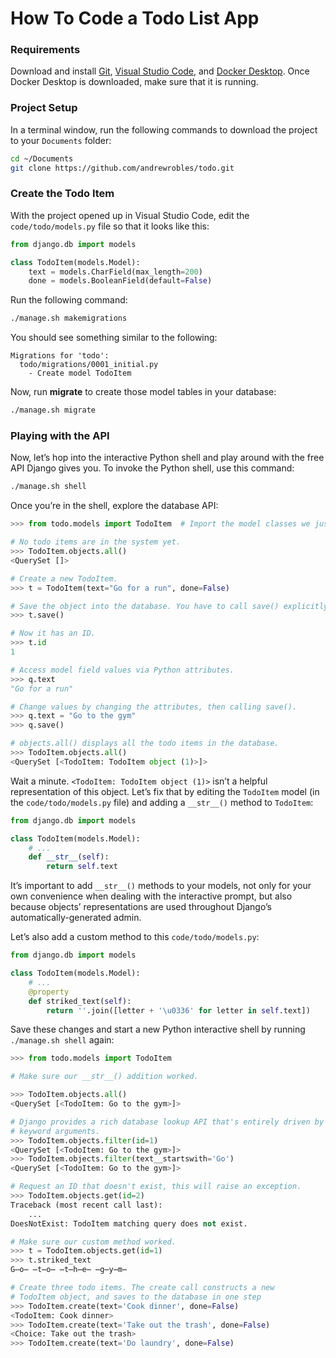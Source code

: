 # How To Code a Todo List App


### Requirements

Download and install [Git](https://git-scm.com/downloads), [Visual Studio Code](https://code.visualstudio.com/), and [Docker Desktop](https://www.docker.com/). Once Docker Desktop is downloaded, make sure that it is running.

### Project Setup

In a terminal window, run the following commands to download the project to your `Documents` folder:
```bash
cd ~/Documents
git clone https://github.com/andrewrobles/todo.git
```

### Create the Todo Item

With the project opened up in Visual Studio Code, edit the `code/todo/models.py` file so that it looks like this:

```python
from django.db import models

class TodoItem(models.Model):
    text = models.CharField(max_length=200)
    done = models.BooleanField(default=False)
```

Run the following command:
```bash
./manage.sh makemigrations
```

You should see something similar to the following:
```
Migrations for 'todo':
  todo/migrations/0001_initial.py
    - Create model TodoItem
```

Now, run **migrate** to create those model tables in your database:

```bash
./manage.sh migrate
```

### Playing with the API

Now, let’s hop into the interactive Python shell and play around with the free API Django gives you. To invoke the Python shell, use this command:

```bash
./manage.sh shell
```

Once you’re in the shell, explore the database API:

```python
>>> from todo.models import TodoItem  # Import the model classes we just wrote.

# No todo items are in the system yet.
>>> TodoItem.objects.all()
<QuerySet []>

# Create a new TodoItem.
>>> t = TodoItem(text="Go for a run", done=False)

# Save the object into the database. You have to call save() explicitly.
>>> t.save()

# Now it has an ID.
>>> t.id
1

# Access model field values via Python attributes.
>>> q.text
"Go for a run"

# Change values by changing the attributes, then calling save().
>>> q.text = "Go to the gym"
>>> q.save()

# objects.all() displays all the todo items in the database.
>>> TodoItem.objects.all()
<QuerySet [<TodoItem: TodoItem object (1)>]>
```

Wait a minute. `<TodoItem: TodoItem object (1)>` isn’t a helpful representation of this object. Let’s fix that by editing the `TodoItem` model (in the ``code/todo/models.py`` file) and adding a `__str__()` method to `TodoItem`:

```python
from django.db import models

class TodoItem(models.Model):
    # ...
    def __str__(self):
        return self.text
```

It’s important to add `__str__()` methods to your models, not only for your own convenience when dealing with the interactive prompt, but also because objects’ representations are used throughout Django’s automatically-generated admin.

Let’s also add a custom method to this `code/todo/models.py`:


```python
from django.db import models

class TodoItem(models.Model):
    # ...
    @property
    def striked_text(self):
        return ''.join([letter + '\u0336' for letter in self.text])
```

Save these changes and start a new Python interactive shell by running `./manage.sh shell` again:

```python
>>> from todo.models import TodoItem

# Make sure our __str__() addition worked.

>>> TodoItem.objects.all()
<QuerySet [<TodoItem: Go to the gym>]>

# Django provides a rich database lookup API that's entirely driven by
# keyword arguments.
>>> TodoItem.objects.filter(id=1)
<QuerySet [<TodoItem: Go to the gym>]>
>>> TodoItem.objects.filter(text__startswith='Go')
<QuerySet [<TodoItem: Go to the gym>]>

# Request an ID that doesn't exist, this will raise an exception.
>>> TodoItem.objects.get(id=2)
Traceback (most recent call last):
    ...
DoesNotExist: TodoItem matching query does not exist.

# Make sure our custom method worked.
>>> t = TodoItem.objects.get(id=1)
>>> t.striked_text
G̶o̶ ̶t̶o̶ ̶t̶h̶e̶ ̶g̶y̶m̶

# Create three todo items. The create call constructs a new
# TodoItem object, and saves to the database in one step
>>> TodoItem.create(text='Cook dinner', done=False)
<TodoItem: Cook dinner>
>>> TodoItem.create(text='Take out the trash', done=False)
<Choice: Take out the trash>
>>> TodoItem.create(text='Do laundry', done=False)
```
